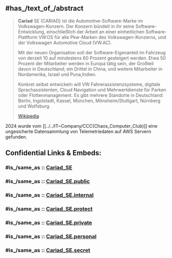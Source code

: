 
## #has_/text_of_/abstract 

> **Cariad** SE (CARIAD) ist die Automotive-Software-Marke im Volkswagen-Konzern. 
> Der Konzern bündelt in ihr seine Software-Entwicklung, 
> einschließlich der Arbeit an einer einheitlichen Software-Plattform VW.OS 
> für alle Pkw-Marken des Volkswagen-Konzerns, und der Volkswagen Automotive Cloud (VW.AC).
>
> Mit der neuen Organisation soll der Software-Eigenanteil im Fahrzeug 
> von derzeit 10 auf mindestens 60 Prozent gesteigert werden. 
> Etwa 50 Prozent der Mitarbeiter werden in Europa tätig sein, der Großteil davon in Deutschland; 
> ein Drittel in China, und weitere Mitarbeiter in Nordamerika, Israel und Puna,Indien. 
> 
> Konkret selbst entwickeln will VW Fahrerassistenzsysteme, digitale Sprachassistenten, 
> Cloud Navigation und Mehrwertdienste für Parken oder Flottenmanagement. 
> Es gibt mehrere Standorte in Deutschland: Berlin, Ingolstadt, Kassel, München, Mönsheim/Stuttgart, Nürnberg und Wolfsburg.
>
> [Wikipedia](https://de.wikipedia.org/wiki/Cariad) 

2024 wurde vom [[../../IT~Company/CCC(Chaos_Computer_Club)]] eine ungesicherte Datensammlung von Telemetriedaten auf AWS Servern gefunden. 


## Confidential Links & Embeds: 

### #is_/same_as :: [Cariad_SE](/_Standards/Society/Economics/Business/Business-Entity/Automotive/VW(Volkswagen)/Cariad_SE.md) 

### #is_/same_as :: [Cariad_SE.public](/_public/Society/Economics/Business/Business-Entity/Automotive/VW(Volkswagen)/Cariad_SE.public.md) 

### #is_/same_as :: [Cariad_SE.internal](/_internal/Society/Economics/Business/Business-Entity/Automotive/VW(Volkswagen)/Cariad_SE.internal.md) 

### #is_/same_as :: [Cariad_SE.protect](/_protect/Society/Economics/Business/Business-Entity/Automotive/VW(Volkswagen)/Cariad_SE.protect.md) 

### #is_/same_as :: [Cariad_SE.private](/_private/Society/Economics/Business/Business-Entity/Automotive/VW(Volkswagen)/Cariad_SE.private.md) 

### #is_/same_as :: [Cariad_SE.personal](/_personal/Society/Economics/Business/Business-Entity/Automotive/VW(Volkswagen)/Cariad_SE.personal.md) 

### #is_/same_as :: [Cariad_SE.secret](/_secret/Society/Economics/Business/Business-Entity/Automotive/VW(Volkswagen)/Cariad_SE.secret.md)

